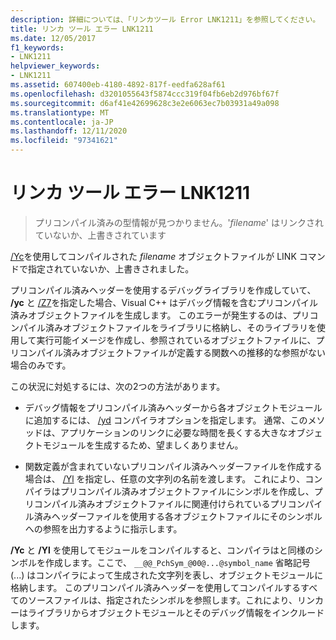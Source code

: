 ```yaml
---
description: 詳細については、「リンカツール Error LNK1211」を参照してください。
title: リンカ ツール エラー LNK1211
ms.date: 12/05/2017
f1_keywords:
- LNK1211
helpviewer_keywords:
- LNK1211
ms.assetid: 607400eb-4180-4892-817f-eedfa628af61
ms.openlocfilehash: d3201055643f5874ccc319f04fb6eb2d976bf67f
ms.sourcegitcommit: d6af41e42699628c3e2e6063ec7b03931a49a098
ms.translationtype: MT
ms.contentlocale: ja-JP
ms.lasthandoff: 12/11/2020
ms.locfileid: "97341621"
---
```

# <a name="linker-tools-error-lnk1211"></a>リンカ ツール エラー LNK1211

> プリコンパイル済みの型情報が見つかりません。'*filename*' はリンクされていないか、上書きされています

[/Yc](../../build/reference/yc-create-precompiled-header-file.md)を使用してコンパイルされた *filename* オブジェクトファイルが LINK コマンドで指定されていないか、上書きされました。

プリコンパイル済みヘッダーを使用するデバッグライブラリを作成していて、 **/yc** と [/Z7](../../build/reference/z7-zi-zi-debug-information-format.md)を指定した場合、Visual C++ はデバッグ情報を含むプリコンパイル済みオブジェクトファイルを生成します。 このエラーが発生するのは、プリコンパイル済みオブジェクトファイルをライブラリに格納し、そのライブラリを使用して実行可能イメージを作成し、参照されているオブジェクトファイルに、プリコンパイル済みオブジェクトファイルが定義する関数への推移的な参照がない場合のみです。

この状況に対処するには、次の2つの方法があります。

- デバッグ情報をプリコンパイル済みヘッダーから各オブジェクトモジュールに追加するには、 [/yd](../../build/reference/yd-place-debug-information-in-object-file.md) コンパイラオプションを指定します。 通常、このメソッドは、アプリケーションのリンクに必要な時間を長くする大きなオブジェクトモジュールを生成するため、望ましくありません。

- 関数定義が含まれていないプリコンパイル済みヘッダーファイルを作成する場合は、 [/Yl](../../build/reference/yl-inject-pch-reference-for-debug-library.md) を指定し、任意の文字列の名前を渡します。 これにより、コンパイラはプリコンパイル済みオブジェクトファイルにシンボルを作成し、プリコンパイル済みオブジェクトファイルに関連付けられているプリコンパイル済みヘッダーファイルを使用する各オブジェクトファイルにそのシンボルへの参照を出力するように指示します。

**/Yc** と **/Yl** を使用してモジュールをコンパイルすると、コンパイラはと同様のシンボルを作成します。ここで、 `__@@_PchSym_@00@...@symbol_name` 省略記号 (...) はコンパイラによって生成された文字列を表し、オブジェクトモジュールに格納します。 このプリコンパイル済みヘッダーを使用してコンパイルするすべてのソースファイルは、指定されたシンボルを参照します。これにより、リンカーはライブラリからオブジェクトモジュールとそのデバッグ情報をインクルードします。
